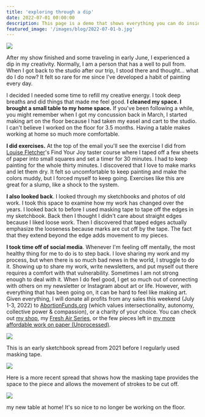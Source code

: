 ```yaml
---
title: 'exploring through a dip'
date: 2022-07-01 00:00:00
description: This page is a demo that shows everything you can do inside portfolio and blog posts.
featured_image: '/images/blog/2022-07-01-b.jpg'
---
```


![](/website/images/blog/2022-07-01-a.jpg)

After my show finished and some traveling in early June,  I experienced a dip in my creativity.  Normally, I am a person that has a well to pull from.  When I got back to the studio after our trip, I stood there and thought... what do I do now?  It felt so rare for me since I've developed a habit of painting every day.  

I decided I needed some time to refill my creative energy.  I took deep breaths and did things that made me feel good.  **I cleaned my space. I brought a small table to my home space.**  If you've been following a while, you might remember when I got my concussion back in March, I started making art on the floor because I had taken my easel and cart to the studio.  I can't believe I worked on the floor for 3.5 months.  Having a table makes working at home so much more comfortable.  

**I did exercises.**  At the top of the email you'll see the exercise I did from [Louise Fletcher](https://www.louisefletcherart.com/)'s Find Your Joy taster course where I taped off a few sheets of paper into small squares and set a timer for 30 minutes.  I had to keep painting for the whole thirty minutes.  I discovered that I love to make marks and let them dry.  It felt so uncomfortable to keep painting and make the colors muddy, but I forced myself to keep going.  Exercises like this are great for a slump, like a shock to the system.

**I also looked back**.  I looked through my sketchbooks and photos of old work. I took this space to examine how my work has changed over the years.  I looked back to before I used masking tape to tape off the edges in my sketchbook.  Back then I thought I didn't care about straight edges because I liked loose work. Then I discovered that taped edges actually emphasize the looseness because marks are cut off by the tape.  The fact that they extend beyond the edge adds movement to my pieces.

**I took time off of social media**.  Whenever I'm feeling off mentally, the most healthy thing for me to do is to step back.  I love sharing my work and my process, but when there is so much bad news in the world, I struggle to do it.  Showing up to share my work, write newsletters, and put myself out there requires a comfort with that vulnerability.  Sometimes I am not strong enough to deal with it.  When I do feel good, I get so much out of connecting with others on my newsletter or Instagram about art or life.  However, with everything that has been going on, it can be hard to feel like making art.  Given everything, I will donate all profits from any sales this weekend (July 1-3, 2022) to [AbortionFunds.org](https://abortionfunds.org/) (which values intersectionality, autonomy, collective power & compassion), or a charity of your choice.  You can check out [my shop](/website/shop), my [Fresh Air Series](/website/painting-collections/2022-7-fresh-air/), or the few pieces left in [my more affordable work on paper (Unprocessed)](/website/painting-collections/2022-6-unprocessed/). 

![](/website/images/blog/2022-07-01-b.jpg)

This is an early sketchbook spread from 2021 before I regularly used masking tape.

![](/website/images/blog/2022-07-01-c.jpg)

Here is a more recent spread that shows how the masking tape provides the space to the piece and allows the movement of strokes to be cut off.

![](/website/images/blog/2022-07-01-d.jpg)

my new table at home! It's so nice to no longer be working on the floor.